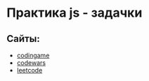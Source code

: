 # Практика js - задачки

## Сайты:
- [codingame](https://www.codingame.com/)
- [codewars](https://www.codewars.com/)
- [leetcode](https://leetcode.com/)
